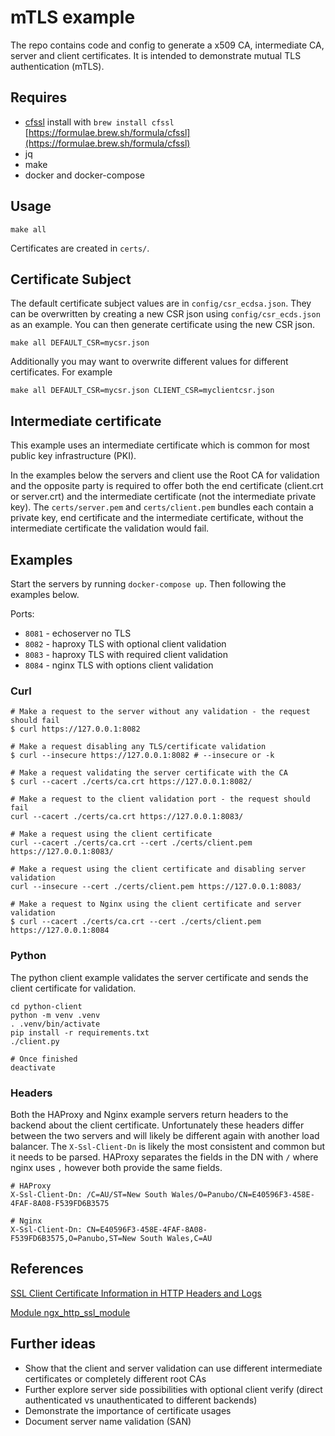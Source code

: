 # mTLS example

The repo contains code and config to generate a x509 CA, intermediate CA, server and client certificates. It is intended to demonstrate mutual TLS authentication (mTLS).

## Requires

* [cfssl](https://github.com/cloudflare/cfssl) install with `brew install cfssl` [https://formulae.brew.sh/formula/cfssl](https://formulae.brew.sh/formula/cfssl)
* jq
* make
* docker and docker-compose

## Usage

```
make all
```

Certificates are created in `certs/`.

## Certificate Subject

The default certificate subject values are in `config/csr_ecdsa.json`. They can be overwritten by creating a new CSR json using `config/csr_ecds.json` as an example. You can then generate certificate using the new CSR json.

```
make all DEFAULT_CSR=mycsr.json
```

Additionally you may want to overwrite different values for different certificates. For example

```
make all DEFAULT_CSR=mycsr.json CLIENT_CSR=myclientcsr.json
```

## Intermediate certificate

This example uses an intermediate certificate which is common for most public key infrastructure (PKI).

In the examples below the servers and client use the Root CA for validation and the opposite party is required to offer both the end certificate (client.crt or server.crt) and the intermediate certificate (not the intermediate private key). The `certs/server.pem` and `certs/client.pem` bundles each contain a private key, end certificate and the intermediate certificate, without the intermediate certificate the validation would fail.

## Examples

Start the servers by running `docker-compose up`. Then following the examples below.

Ports:

* `8081` - echoserver no TLS
* `8082` - haproxy TLS with optional client validation
* `8083` - haproxy TLS with required client validation
* `8084` - nginx TLS with options client validation

### Curl

```
# Make a request to the server without any validation - the request should fail
$ curl https://127.0.0.1:8082

# Make a request disabling any TLS/certificate validation
$ curl --insecure https://127.0.0.1:8082 # --insecure or -k

# Make a request validating the server certificate with the CA
$ curl --cacert ./certs/ca.crt https://127.0.0.1:8082/

# Make a request to the client validation port - the request should fail
curl --cacert ./certs/ca.crt https://127.0.0.1:8083/

# Make a request using the client certificate
curl --cacert ./certs/ca.crt --cert ./certs/client.pem https://127.0.0.1:8083/

# Make a request using the client certificate and disabling server validation
curl --insecure --cert ./certs/client.pem https://127.0.0.1:8083/

# Make a request to Nginx using the client certificate and server validation
$ curl --cacert ./certs/ca.crt --cert ./certs/client.pem https://127.0.0.1:8084
```

### Python

The python client example validates the server certificate and sends the client certificate for validation.

```
cd python-client
python -m venv .venv
. .venv/bin/activate
pip install -r requirements.txt
./client.py

# Once finished
deactivate
```

### Headers

Both the HAProxy and Nginx example servers return headers to the backend about the client certificate. Unfortunately these headers differ between the two servers and will likely be different again with another load balancer. The `X-Ssl-Client-Dn` is likely the most consistent and common but it needs to be parsed. HAProxy separates the fields in the DN with `/` where nginx uses `,` however both provide the same fields.

```
# HAProxy
X-Ssl-Client-Dn: /C=AU/ST=New South Wales/O=Panubo/CN=E40596F3-458E-4FAF-8A08-F539FD6B3575

# Nginx
X-Ssl-Client-Dn: CN=E40596F3-458E-4FAF-8A08-F539FD6B3575,O=Panubo,ST=New South Wales,C=AU
```

## References

[SSL Client Certificate Information in HTTP Headers and Logs](https://www.haproxy.com/blog/ssl-client-certificate-information-in-http-headers-and-logs/)

[Module ngx_http_ssl_module](https://nginx.org/en/docs/http/ngx_http_ssl_module.html)

## Further ideas

* Show that the client and server validation can use different intermediate certificates or completely different root CAs
* Further explore server side possibilities with optional client verify (direct authenticated vs unauthenticated to different backends)
* Demonstrate the importance of certificate usages
* Document server name validation (SAN)
